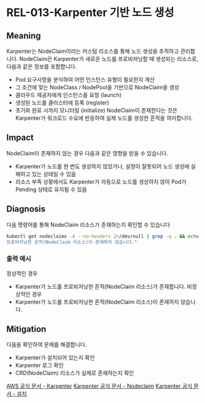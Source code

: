 # REL-013-Karpenter 기반 노드 생성

## Meaning
Karpenter는 NodeClaim이라는 커스텀 리소스를 통해 노드 생성을 추적하고 관리합니다.
NodeClaim은 Karpenter가 새로운 노드를 프로비저닝할 때 생성되는 리소스로, 다음과 같은 정보를 포함합니다.
- Pod 요구사항을 분석하여 어떤 인스턴스 유형이 필요한지 계산
- 그 조건에 맞는 NodeClass / NodePool을 기반으로 NodeClaim을 생성
- 클라우드 제공자에게 인스턴스를 요청 (launch)
- 생성된 노드를 클러스터에 등록 (register)
- 초기화 완료 시까지 모니터링 (initialize)
NodeClaim이 존재한다는 것은 Karpenter가 워크로드 수요에 반응하여 실제 노드를 생성한 흔적을 의미합니다.

## Impact
NodeClaim이 존재하지 않는 경우 다음과 같은 영향을 받을 수 있습니다.
- Karpenter가 노드를 한 번도 생성하지 않았거나, 설정이 잘못되어 노드 생성에 실패하고 있는 상태일 수 있음
- 리소스 부족 상황에서도 Karpenter가 자동으로 노드를 생성하지 않아 Pod가 Pending 상태로 유지될 수 있음


## Diagnosis
다음 명령어를 통해 NodeClaim 리소스가 존재하는지 확인할 수 있습니다

```bash
kubectl get nodeclaims -A --no-headers 2>/dev/null | grep -q . && echo "Karpenter가 노드를 프로비저닝한 흔적(NodeClaim 리소스)가 존재합니다." || echo "Karpenter가 노드를
프로비저닝한 흔적(NodeClaim 리소스)이 존재하지 않습니다."
```

### 출력 예시
정상적인 경우
- Karpenter가 노드를 프로비저닝한 흔적(NodeClaim 리소스)가 존재합니다.
비정상적인 경우
- Karpenter가 노드를 프로비저닝한 흔적(NodeClaim 리소스)이 존재하지 않습니다.


## Mitigation
다음을 확인하여 문제를 해결합니다.
- Karpenter가 설치되어 있는지 확인
- Karpenter 로그 확인
- CRD(NodeClaim) 리소스가 실제로 존재하는지 확인

[AWS 공식 문서 - Karpenter](https://docs.aws.amazon.com/ko_kr/eks/latest/best-practices/karpenter.html)
[Karpenter 공식 문서 - Nodeclaim](https://karpenter.sh/docs/concepts/nodeclaims)
[Karpenter 공식 문서 - 설치](https://karpenter.sh/docs/getting-started)

